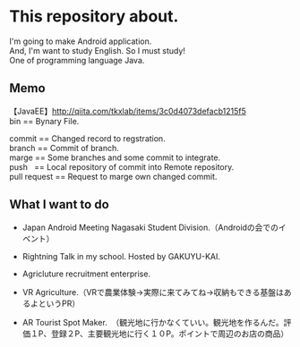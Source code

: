 # This repository about.
I'm going to make Android application.  
And, I'm want to study English.
So I must study!  
One of programming language Java.  

## Memo
【JavaEE】http://qiita.com/tkxlab/items/3c0d4073defacb1215f5  
bin == Bynary File.

commit == Changed record to regstration.  
branch == Commit of branch.  
marge  == Some branches and some commit to integrate.  
push   == Local repository of commit into Remote repository.  
pull request == Request to marge own changed commit.  



## What I want to do
+ Japan Android Meeting Nagasaki Student Division.（Androidの会でのイベント）
+ Rightning Talk in my school. Hosted by GAKUYU-KAI.  

+ Agricluture recruitment enterprise.
+ VR Agriculture.（VRで農業体験→実際に来てみてね→収納もできる基盤はあるよというPR）
+ AR Tourist Spot Maker.
  （観光地に行かなくていい。観光地を作るんだ。評価１P、登録２P、主要観光地に行く１０P。ポイントで周辺のお店の商品）
